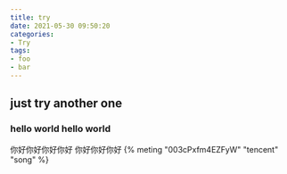 ```yaml
---
title: try
date: 2021-05-30 09:50:20
categories:
- Try
tags:
- foo
- bar
---
```


## just try another one

### hello world hello world
你好你好你好你好
你好你好你好
{% meting "003cPxfm4EZFyW" "tencent" "song" %}